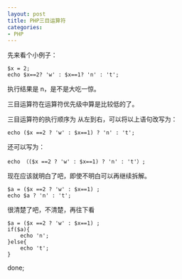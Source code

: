 ```yaml
---
layout: post
title: PHP三目运算符
categories:
- PHP
---
```


先来看个小例子：
	
	$x = 2;
	echo $x==2? 'w' : $x==1? 'n' : 't';

执行结果是 n，是不是大吃一惊。

三目运算符在运算符优先级中算是比较低的了。

三目运算符的执行顺序为 从左到右，可以将以上语句改写为：
	
	echo ($x ==2 ? 'w' : $x==1) ? 'n' : 't';

还可以写为：

	echo （($x ==2 ? 'w' : $x==1) ? 'n' : 't'）;

现在应该就明白了吧，即使不明白可以再继续拆解。
	
	$a = ($x ==2 ? 'w' : $x==1) ;
	echo $a ? 'n' : 't';

很清楚了吧，不清楚，再往下看

	$a = ($x ==2 ? 'w' : $x==1) ;
	if($a){
		echo 'n';
	}else{
		echo 't';
	}

done;



